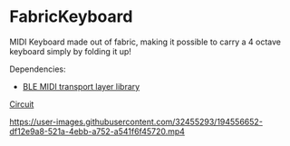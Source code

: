 # FabricKeyboard
MIDI Keyboard made out of fabric, making it possible to carry a 4 octave keyboard simply by folding it up!

Dependencies:
* [BLE MIDI transport layer library](https://github.com/yoelkastro/Arduino-BLE-MIDI)

[Circuit](https://easyeda.com/YoelKastro/fabrickeyboard)


https://user-images.githubusercontent.com/32455293/194556652-df12e9a8-521a-4ebb-a752-a541f6f45720.mp4

